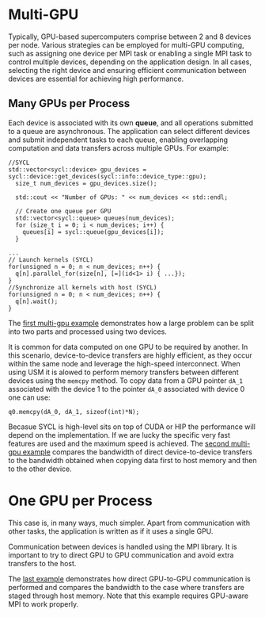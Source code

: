 <!--
SPDX-FileCopyrightText: 2021 CSC - IT Center for Science Ltd. <www.csc.fi>

SPDX-License-Identifier: CC-BY-4.0
-->

# Multi-GPU 
Typically, GPU-based supercomputers comprise between 2 and 8 devices per node. Various strategies can be employed for multi-GPU computing, such as assigning one device per MPI task or enabling a single MPI task to control multiple devices, depending on the application design. In all cases, selecting the right device and ensuring efficient communication between devices are essential for achieving high performance.

## Many GPUs per Process
Each device is associated with its own **queue**, and all operations submitted to a queue are asynchronous. The application can select different devices and submit independent tasks to each queue, enabling overlapping computation and data transfers across multiple GPUs.
For example:
```
//SYCL
std::vector<sycl::device> gpu_devices = sycl::device::get_devices(sycl::info::device_type::gpu);
  size_t num_devices = gpu_devices.size();

  std::cout << "Number of GPUs: " << num_devices << std::endl;

  // Create one queue per GPU
  std::vector<sycl::queue> queues(num_devices);
  for (size_t i = 0; i < num_devices; i++) {
    queues[i] = sycl::queue(gpu_devices[i]);
  }

... 
// Launch kernels (SYCL)
for(unsigned n = 0; n < num_devices; n++) {
  q[n].parallel_for(size[n], [=](id<1> i) { ...});
}
//Synchronize all kernels with host (SYCL)
for(unsigned n = 0; n < num_devices; n++) {
  q[n].wait();
}
```
The [first multi-gpu example](sycl-usm-vector-sum.cpp) demonstrates how a large problem can be split into two parts and processed using two devices.


It is common for data computed on one GPU to be required by another. In this scenario, device-to-device transfers are highly efficient, as they occur within the same node and leverage the high-speed interconnect. When using USM it is alowed to perform memory transfers between different devices using the `memcpy` method. To copy data from a GPU pointer `dA_1` associated with the device 1 to the pointer `dA_0` associated with device 0 one can use:
```
q0.memcpy(dA_0, dA_1, sizeof(int)*N);
```
Becasue SYCL is high-level sits on top of CUDA or HIP the performance will depend on the implementation. If we are lucky the specific very fast features are used and the maximum speed is achieved. 
The [second multi-gpu example](sycl-usm-p2pcopy.cpp) compares the bandwidth of direct device-to-device transfers to the bandwidth obtained when copying data first to host memory and then to the other device.

# One GPU per Process
This case is, in many ways, much simpler. Apart from communication with other tasks, the application is written as if it uses a single GPU.

Communication between devices is handled using the MPI library. It is important to try to direct GPU to GPU communication and avoid extra transfers to the host. 

The [last example](sycl-usm-device-ping-pong.cpp) demonstrates how direct GPU-to-GPU communication is performed and compares the bandwidth to the case where transfers are staged through host memory. Note that this example requires GPU-aware MPI to work properly.

